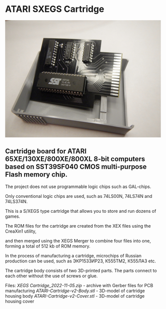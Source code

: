 # ATARI SXEGS Cartridge

![Board and Housing](photos/Board%20and%20Grey%20Housing.jpg)

## Cartridge board for ATARI 65XE/130XE/800XE/800XL 8-bit computers based on SST39SF040 CMOS multi-purpose Flash memory chip.

The project does not use programmable logic chips such as GAL-chips.

Only conventional logic chips are used, such as 74LS00N, 74LS74N and 74LS374N.

This is a S/XEGS type cartridge that allows you to store and run dozens of games.

The ROM files for the cartridge are created from the XEX files using the CreaXin1 utility,

and then merged using the XEGS Merger to combine four files into one, forming a total of 512 kb of ROM memory.

In the process of manufacturing a cartridge, microchips of Russian production can be used, such as ЭКР1533ИР23, К555ТМ2, К555ЛА3 etc.

The cartridge body consists of two 3D-printed parts. The parts connect to each other without the use of screws or glue.

Files:
*XEGS Cartridge_2022-11-05.zip* - archive with Gerber files for PCB manufacturing
*ATARI-Cartridge-v2-Body.stl* - 3D-model of cartridge housing body
*ATARI-Cartridge-v2-Cover.stl* - 3D-model of cartridge housing cover

